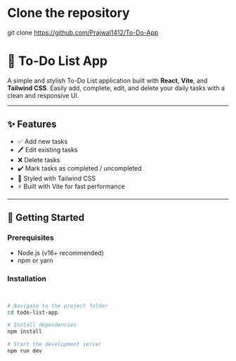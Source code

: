 # Clone the repository

git clone https://github.com/Prajwal1412/To-Do-App

# 📝 To-Do List App

A simple and stylish To-Do List application built with **React**, **Vite**, and **Tailwind CSS**. Easily add, complete, edit, and delete your daily tasks with a clean and responsive UI.

---

## ✨ Features

- ✅ Add new tasks
- 🖊️ Edit existing tasks
- ❌ Delete tasks
- ✔️ Mark tasks as completed / uncompleted
- 🎨 Styled with Tailwind CSS
- ⚡ Built with Vite for fast performance

---

## 🚀 Getting Started

### Prerequisites

- Node.js (v16+ recommended)
- npm or yarn

### Installation

```bash


# Navigate to the project folder
cd todo-list-app

# Install dependencies
npm install

# Start the development server
npm run dev
```

